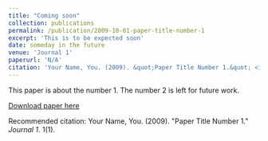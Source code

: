 ```yaml
---
title: "Coming soon"
collection: publications
permalink: /publication/2009-10-01-paper-title-number-1
excerpt: 'This is to be expected soon'
date: someday in the future
venue: 'Journal 1'
paperurl: 'N/A'
citation: 'Your Name, You. (2009). &quot;Paper Title Number 1.&quot; <i>Journal 1</i>. 1(1).'
---
```

This paper is about the number 1. The number 2 is left for future work.

[Download paper here](N/A)

Recommended citation: Your Name, You. (2009). "Paper Title Number 1." <i>Journal 1</i>. 1(1).
